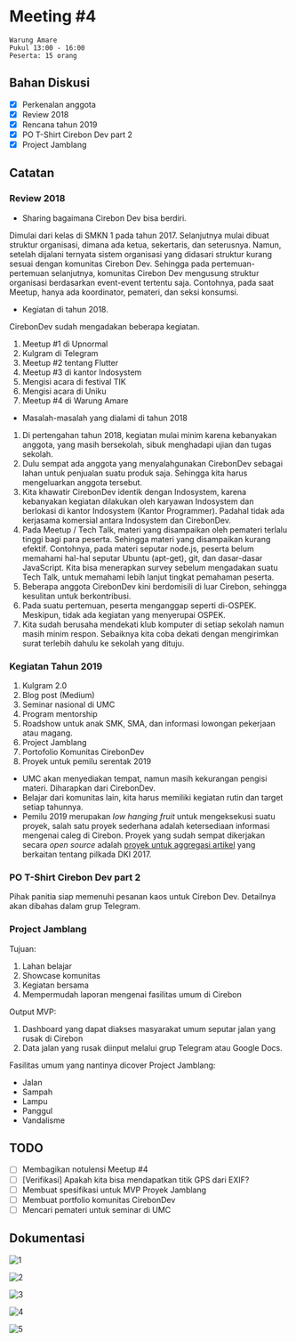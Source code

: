 # Meeting #4

```
Warung Amare
Pukul 13:00 - 16:00
Peserta: 15 orang
```

## Bahan Diskusi

- [x] Perkenalan anggota
- [x] Review 2018
- [x] Rencana tahun 2019
- [x] PO T-Shirt Cirebon Dev part 2
- [x] Project Jamblang

## Catatan

### Review 2018

- Sharing bagaimana Cirebon Dev bisa berdiri. 

Dimulai dari kelas di SMKN 1 pada tahun 2017. Selanjutnya mulai dibuat struktur organisasi, dimana ada ketua, sekertaris, dan seterusnya. Namun, setelah dijalani ternyata sistem organisasi yang didasari struktur kurang sesuai dengan komunitas Cirebon Dev. Sehingga pada pertemuan-pertemuan selanjutnya, komunitas Cirebon Dev mengusung struktur organisasi berdasarkan event-event tertentu saja. Contohnya, pada saat Meetup, hanya ada koordinator, pemateri, dan seksi konsumsi. 

- Kegiatan di tahun 2018.

CirebonDev sudah mengadakan beberapa kegiatan.

1. Meetup #1 di Upnormal
2. Kulgram di Telegram
3. Meetup #2 tentang Flutter
4. Meetup #3 di kantor Indosystem
5. Mengisi acara di festival TIK
6. Mengisi acara di Uniku
7. Meetup #4 di Warung Amare

- Masalah-masalah yang dialami di tahun 2018

1. Di pertengahan tahun 2018, kegiatan mulai minim karena kebanyakan anggota, yang masih bersekolah, sibuk menghadapi ujian dan tugas sekolah.
2. Dulu sempat ada anggota yang menyalahgunakan CirebonDev sebagai lahan untuk penjualan suatu produk saja. Sehingga kita harus mengeluarkan anggota tersebut.
3. Kita khawatir CirebonDev identik dengan Indosystem, karena kebanyakan kegiatan dilakukan oleh karyawan Indosystem dan berlokasi di kantor Indosystem (Kantor Programmer). Padahal tidak ada kerjasama komersial antara Indosystem dan CirebonDev.
4. Pada Meetup / Tech Talk, materi yang disampaikan oleh pemateri terlalu tinggi bagi para peserta. Sehingga materi yang disampaikan kurang efektif. Contohnya, pada materi seputar node.js, peserta belum memahami hal-hal seputar Ubuntu (apt-get), git, dan dasar-dasar JavaScript. Kita bisa menerapkan survey sebelum mengadakan suatu Tech Talk, untuk memahami lebih lanjut tingkat pemahaman peserta.
5. Beberapa anggota CirebonDev kini berdomisili di luar Cirebon, sehingga kesulitan untuk berkontribusi.
6. Pada suatu pertemuan, peserta menganggap seperti di-OSPEK. Meskipun, tidak ada kegiatan yang menyerupai OSPEK.
7. Kita sudah berusaha mendekati klub komputer di setiap sekolah namun masih minim respon. Sebaiknya kita coba dekati dengan mengirimkan surat terlebih dahulu ke sekolah yang dituju.

### Kegiatan Tahun 2019

1. Kulgram 2.0
2. Blog post (Medium)
3. Seminar nasional di UMC
4. Program mentorship
5. Roadshow untuk anak SMK, SMA, dan informasi lowongan pekerjaan atau magang.
6. Project Jamblang
7. Portofolio Komunitas CirebonDev
8. Proyek untuk pemilu serentak 2019

- UMC akan menyediakan tempat, namun masih kekurangan pengisi materi. Diharapkan dari CirebonDev.
- Belajar dari komunitas lain, kita harus memiliki kegiatan rutin dan target setiap tahunnya.
- Pemilu 2019 merupakan *low hanging fruit* untuk mengeksekusi suatu proyek, salah satu proyek sederhana adalah ketersediaan informasi mengenai caleg di Cirebon. Proyek yang sudah sempat dikerjakan secara *open source* adalah [proyek untuk aggregasi artikel](https://github.com/pyk/rojak) yang berkaitan tentang pilkada DKI 2017.

### PO T-Shirt Cirebon Dev part 2

Pihak panitia siap memenuhi pesanan kaos untuk Cirebon Dev. Detailnya akan dibahas dalam grup Telegram.

### Project Jamblang

Tujuan:

1. Lahan belajar
2. Showcase komunitas
3. Kegiatan bersama
4. Mempermudah laporan mengenai fasilitas umum di Cirebon

Output MVP:

1. Dashboard yang dapat diakses masyarakat umum seputar jalan yang rusak di Cirebon
2. Data jalan yang rusak diinput melalui grup Telegram atau Google Docs.

Fasilitas umum yang nantinya dicover Project Jamblang:

- Jalan
- Sampah
- Lampu
- Panggul
- Vandalisme

## TODO

- [ ] Membagikan notulensi Meetup #4
- [ ] [Verifikasi] Apakah kita bisa mendapatkan titik GPS dari EXIF?
- [ ] Membuat spesifikasi untuk MVP Proyek Jamblang
- [ ] Membuat portfolio komunitas CirebonDev
- [ ] Mencari pemateri untuk seminar di UMC

## Dokumentasi

![1](2018_12_24_amare/1.jpg)

![2](2018_12_24_amare/2.jpg)

![3](2018_12_24_amare/3.jpg)

![4](2018_12_24_amare/4.jpg)

![5](2018_12_24_amare/5.jpg)